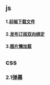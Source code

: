 ## js
#### 1.[前端下载文件](https://github.com/SLLME/small-knowledge-blog/issues/1)
#### 2.[发布订阅双向绑定](https://github.com/SLLME/small-knowledge-blog/issues/2)
#### 3.[图片懒加载](https://github.com/SLLME/small-knowledge-blog/issues/3)
## css
### 2.1[弹幕](https://github.com/SLLME/small-knowledge-blog/issues/4)

